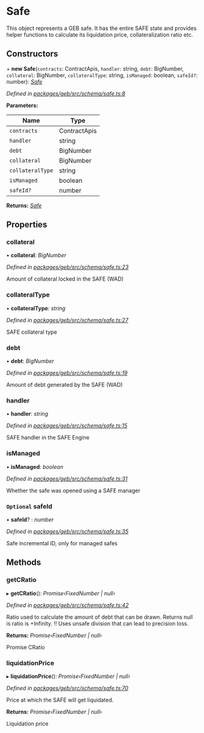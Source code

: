 # Safe

This object represents a GEB safe. It has the entire SAFE state and provides helper functions to calculate its liquidation price, collateralization ratio etc.

## Constructors

\+ **new Safe**(`contracts`: ContractApis, `handler`: string, `debt`: BigNumber, `collateral`: BigNumber, `collateralType`: string, `isManaged`: boolean, `safeId?`: number): [_Safe_](safe.md)

_Defined in_ [_packages/geb/src/schema/safe.ts:8_](https://github.com/reflexer-labs/geb.js/blob/30c41df/packages/geb/src/schema/safe.ts#L8)

**Parameters:**

| Name             | Type         |
| ---------------- | ------------ |
| `contracts`      | ContractApis |
| `handler`        | string       |
| `debt`           | BigNumber    |
| `collateral`     | BigNumber    |
| `collateralType` | string       |
| `isManaged`      | boolean      |
| `safeId?`        | number       |

**Returns:** [_Safe_](safe.md)

## Properties

### collateral

• **collateral**: _BigNumber_

_Defined in_ [_packages/geb/src/schema/safe.ts:23_](https://github.com/reflexer-labs/geb.js/blob/30c41df/packages/geb/src/schema/safe.ts#L23)

Amount of collateral locked in the SAFE (WAD)

### collateralType

• **collateralType**: _string_

_Defined in_ [_packages/geb/src/schema/safe.ts:27_](https://github.com/reflexer-labs/geb.js/blob/30c41df/packages/geb/src/schema/safe.ts#L27)

SAFE collateral type

### debt

• **debt**: _BigNumber_

_Defined in_ [_packages/geb/src/schema/safe.ts:19_](https://github.com/reflexer-labs/geb.js/blob/30c41df/packages/geb/src/schema/safe.ts#L19)

Amount of debt generated by the SAFE (WAD)

### handler

• **handler**: _string_

_Defined in_ [_packages/geb/src/schema/safe.ts:15_](https://github.com/reflexer-labs/geb.js/blob/30c41df/packages/geb/src/schema/safe.ts#L15)

SAFE handler in the SAFE Engine

### isManaged

• **isManaged**: _boolean_

_Defined in_ [_packages/geb/src/schema/safe.ts:31_](https://github.com/reflexer-labs/geb.js/blob/30c41df/packages/geb/src/schema/safe.ts#L31)

Whether the safe was opened using a SAFE manager

### `Optional` safeId

• **safeId**? : _number_

_Defined in_ [_packages/geb/src/schema/safe.ts:35_](https://github.com/reflexer-labs/geb.js/blob/30c41df/packages/geb/src/schema/safe.ts#L35)

Safe incremental ID, only for managed safes

## Methods

### getCRatio

▸ **getCRatio**(): _Promise‹FixedNumber | null›_

_Defined in_ [_packages/geb/src/schema/safe.ts:42_](https://github.com/reflexer-labs/geb.js/blob/30c41df/packages/geb/src/schema/safe.ts#L42)

Ratio used to calculate the amount of debt that can be drawn. Returns null is ratio is +Infinity. !! Uses unsafe division that can lead to precision loss.

**Returns:** _Promise‹FixedNumber | null›_

Promise CRatio

### liquidationPrice

▸ **liquidationPrice**(): _Promise‹FixedNumber | null›_

_Defined in_ [_packages/geb/src/schema/safe.ts:70_](https://github.com/reflexer-labs/geb.js/blob/30c41df/packages/geb/src/schema/safe.ts#L70)

Price at which the SAFE will get liquidated.

**Returns:** _Promise‹FixedNumber | null›_

&#x20;Liquidation price
